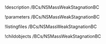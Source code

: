!description /BCs/NSMassWeakStagnationBC

!parameters /BCs/NSMassWeakStagnationBC

!listingfiles /BCs/NSMassWeakStagnationBC

!childobjects /BCs/NSMassWeakStagnationBC

